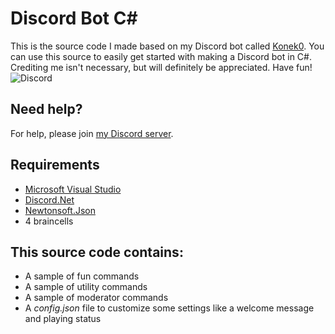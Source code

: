 # Discord Bot C# 
This is the source code I made based on my Discord bot called [Konek0](https://discordapp.com/oauth2/authorize?client_id=604001646514667541&scope=bot&permissions=1543892215). You can use this source to easily get started with making a Discord bot in C#. Crediting me isn't necessary, but will definitely be appreciated. Have fun!  
![Discord](https://discordapp.com/assets/e4923594e694a21542a489471ecffa50.svg)
## Need help?  
For help, please join [my Discord server](https://discord.gg/TtR32WT).  
## Requirements  
* [Microsoft Visual Studio](https://visualstudio.microsoft.com/downloads/)
* [Discord.Net](https://www.nuget.org/packages/Discord.Net/)
* [Newtonsoft.Json](https://www.nuget.org/packages/Newtonsoft.Json/)
* 4 braincells
##  This source code contains:  
* A sample of fun commands
* A sample of utility commands
* A sample of moderator commands
* A *config.json* file to customize some settings like a welcome message and playing status
